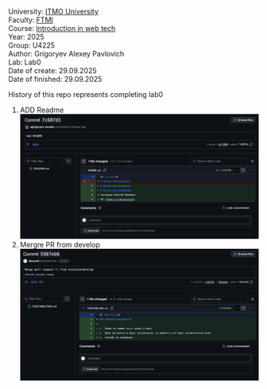 University: [ITMO University](https://itmo.ru/ru/)\
Faculty: [FTMI](https://ftmi.itmo.ru/)\
Course: [Introduction in web tech](https://itmo-ict-faculty.github.io/introduction-in-web-tech/)\
Year: 2025\
Group: U4225\
Author: Grigoryev Alexey Pavlovich\
Lab: Lab0\
Date of create: 29.09.2025\
Date of finished: 29.09.2025

History of this repo represents completing lab0
1. ADD Readme 
![add_readme.png](add_readme.png)
2. Mergre PR from develop 
![merge_PR.png](merge_PR.png)